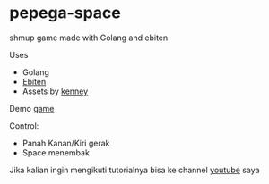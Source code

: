 # pepega-space
shmup game made with Golang and ebiten

Uses
* Golang
* [Ebiten](https://ebiten.org/)
* Assets by [kenney](https://www.kenney.nl/assets/space-shooter-redux)

Demo [game](https://tangerine-naiad-ce088d.netlify.app/)

Control: 
* Panah Kanan/Kiri gerak
* Space menembak

Jika kalian ingin mengikuti tutorialnya bisa ke channel [youtube](https://youtu.be/p2cSHYwxZzY) saya
